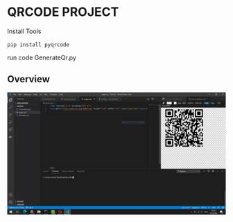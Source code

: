 # QRCODE PROJECT

Install Tools 
```
pip install pyqrcode
```

run code GenerateQr.py

## Overview

![qrcode](https://github.com/chatuphat/QR-Code-Python/blob/master/qrcode.JPG)
